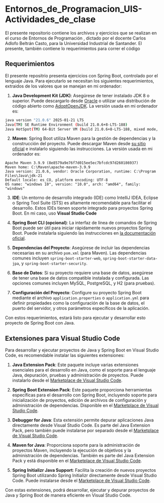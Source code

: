 # Entornos_de_Programacion_UIS-Actividades_de_clase
El presente repositorio contiene los archivos y ejercicios que se realizan en el curso de Entornos de Programación , dictado por el docente Carlos Adlofo Beltrán Casto, para la Universidad Industrial de Santander. El presente, también contiene lo requerimientos para correr el código

## Requerimientos
El presente repositrio presenta ejercicios con Spring Boot, controlado por el lenguaje Java. Para ejecutarlo se necesitan los siguientes requerimientos, extraidos de los valores que se manejan en mi ordenador:

1. **Java Development Kit (JDK)**: Asegúrese de tener instalado JDK 8 o superior. Puede descargarlo desde [Oracle](https://www.oracle.com/java/technologies/javase-downloads.html) o utilizar una distribución de código abierto como [AdoptOpenJDK](https://adoptopenjdk.net/). La versión usada en mi ordenador es:

```sh
java version "21.0.6" 2025-01-21 LTS
Java(TM) SE Runtime Environment (build 21.0.6+8-LTS-188)
Java HotSpot(TM) 64-Bit Server VM (build 21.0.6+8-LTS-188, mixed mode, sharing)
```

2. **Maven**: Spring Boot utiliza Maven para la gestión de dependencias y la construcción del proyecto. Puede descargar Maven desde [su sitio oficial](https://maven.apache.org/download.cgi) e instalarlo siguiendo las instrucciones. La versión usada en mi ordenador es:

```Sh
Apache Maven 3.9.9 (8e8579a9e76f7d015ee5ec7bfcdc97d260186937)
Maven home: C:\Maven\apache-maven-3.9.9
Java version: 21.0.6, vendor: Oracle Corporation, runtime: C:\Program Files\Java\jdk-21
Default locale: es_CO, platform encoding: UTF-8
OS name: "windows 10", version: "10.0", arch: "amd64", family: "windows"

```

3. **IDE**: Un entorno de desarrollo integrado (IDE) como IntelliJ IDEA, Eclipse o Spring Tool Suite (STS) es altamente recomendable para facilitar el desarrollo. Estos IDEs tienen soporte integrado para proyectos Spring Boot. En mi caso, uso **Visual Studio Code**

4. **Spring Boot CLI (opcional)**: La interfaz de línea de comandos de Spring Boot puede ser útil para iniciar rápidamente nuevos proyectos Spring Boot. Puede instalarla siguiendo las instrucciones en [la documentación oficial](https://docs.spring.io/spring-boot/docs/current/reference/html/getting-started.html#getting-started-installing-the-cli).

5. **Dependencias del Proyecto**: Asegúrese de incluir las dependencias necesarias en su archivo `pom.xml` (para Maven). Las dependencias comunes incluyen `spring-boot-starter-web`, `spring-boot-starter-data-jpa`, y `spring-boot-starter-security`.

6. **Base de Datos**: Si su proyecto requiere una base de datos, asegúrese de tener una base de datos compatible instalada y configurada. Las opciones comunes incluyen MySQL, PostgreSQL, y H2 (para pruebas).

7. **Configuración del Proyecto**: Configure su proyecto Spring Boot mediante el archivo `application.properties` o `application.yml` para definir propiedades como la configuración de la base de datos, el puerto del servidor, y otros parámetros específicos de la aplicación.

Con estos requerimientos, estará listo para ejecutar y desarrollar esto proyecto de Spring Boot con Java.

## Extensiones para Visual Studio Code

Para desarrollar y ejecutar proyectos de Java y Spring Boot en Visual Studio Code, es recomendable instalar las siguientes extensiones:

1. **Java Extension Pack**: Este paquete incluye varias extensiones esenciales para el desarrollo en Java, como el soporte para el lenguaje Java, depuración, pruebas y administración de proyectos. Puede instalarlo desde el [Marketplace de Visual Studio Code](https://marketplace.visualstudio.com/items?itemName=vscjava.vscode-java-pack).

2. **Spring Boot Extension Pack**: Este paquete proporciona herramientas específicas para el desarrollo con Spring Boot, incluyendo soporte para inicialización de proyectos, edición de archivos de configuración y administración de dependencias. Disponible en el [Marketplace de Visual Studio Code](https://marketplace.visualstudio.com/items?itemName=vmware.vscode-boot-dev-pack).


3. **Debugger for Java**: Esta extensión permite depurar aplicaciones Java directamente desde Visual Studio Code. Es parte del Java Extension Pack, pero también puede instalarse por separado desde el [Marketplace de Visual Studio Code](https://marketplace.visualstudio.com/items?itemName=vscjava.vscode-java-debug).

4. **Maven for Java**: Proporciona soporte para la administración de proyectos Maven, incluyendo la ejecución de objetivos y la administración de dependencias. También es parte del Java Extension Pack y está disponible en el [Marketplace de Visual Studio Code](https://marketplace.visualstudio.com/items?itemName=vscjava.vscode-maven).

5. **Spring Initializr Java Support**: Facilita la creación de nuevos proyectos Spring Boot utilizando Spring Initializr directamente desde Visual Studio Code. Puede instalarse desde el [Marketplace de Visual Studio Code](https://marketplace.visualstudio.com/items?itemName=vscjava.vscode-spring-initializr).

Con estas extensiones, podrá desarrollar, ejecutar y depurar proyectos de Java y Spring Boot de manera eficiente en Visual Studio Code.